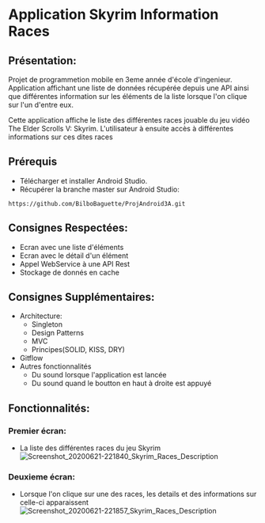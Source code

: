 # Application Skyrim Information Races
## Présentation:

Projet de programmetion mobile en 3eme année d'école d'ingenieur. Application affichant une liste de données récupérée depuis une API ainsi que différentes information sur les éléments de la liste lorsque l'on clique sur l'un d'entre eux. 

Cette application affiche le liste des différentes races jouable du jeu vidéo The Elder Scrolls V: Skyrim. L'utilisateur à ensuite accès à différentes informations sur ces dites races

## Prérequis
  - Télécharger et installer Android Studio.
  - Récupérer la branche master sur Android Studio:
```
https://github.com/BilboBaguette/ProjAndroid3A.git
```
## Consignes Respectées:

  - Ecran avec une liste d'éléments
  - Ecran avec le détail d'un élément
  - Appel WebService à une API Rest
  - Stockage de donnés en cache

## Consignes Supplémentaires:

   - Architecture:
      - Singleton
      - Design Patterns
      - MVC
      - Principes(SOLID, KISS, DRY)
   - Gitflow
   - Autres fonctionnalités
      - Du sound lorsque l'application est lancée
      - Du sound quand le boutton en haut à droite est appuyé 

## Fonctionnalités:

### Premier écran:
  - La liste des différentes races du jeu Skyrim  
![Screenshot_20200621-221840_Skyrim_Races_Description](https://user-images.githubusercontent.com/60584997/85234568-7c873900-b40e-11ea-8bf4-fb255550fcf6.jpg)
### Deuxieme écran:
  - Lorsque l'on clique sur une des races, les details et des informations sur celle-ci apparaissent 
![Screenshot_20200621-221857_Skyrim_Races_Description](https://user-images.githubusercontent.com/60584997/85234567-7beea280-b40e-11ea-9d47-3955f13fbf63.jpg)
